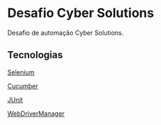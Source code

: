 
# Desafio Cyber Solutions

Desafio de automação Cyber Solutions.


## Tecnologias

[Selenium](https://www.selenium.dev)

[Cucumber](https://cucumber.io)

[JUnit](https://junit.org/)

[WebDriverManager](https://github.com/bonigarcia/webdrivermanager)